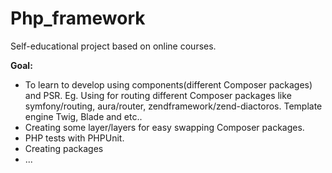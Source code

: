 # Php_framework

<p>Self-educational project based on online courses.</p>

<strong>Goal:</strong> 
<ul>
<li>To learn to develop using components(different Composer packages) and PSR. Eg. Using for routing different Composer packages like symfony/routing, aura/router, zendframework/zend-diactoros. Template engine Twig, Blade and etc..</li>
<li>Creating some layer/layers for easy swapping Composer packages.</li>
<li>PHP tests with PHPUnit.</li>
<li>Creating packages</li>
<li>...</li>
